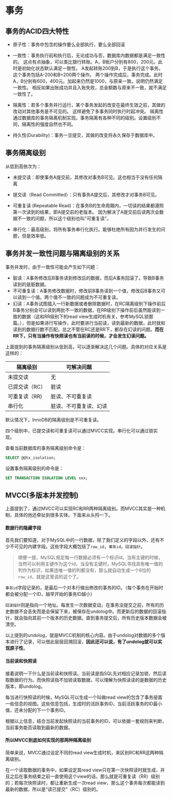 # 事务

## 事务的ACID四大特性
- 原子性：事务中包含的操作要么全部执行，要么全部回滚

- 一致性：事务执行前和执行后，无论成功与否，数据库内数据都是满足一致性的。
这点有点抽象，可以类比银行转账。A，B账户分别有800，200元。此时是初始化状态默认满足一致性。
A发起转账200到B，于是执行这个事务。这个事务包括A-200和B+200两个操作。
两个操作完成后，事务完成。此时A，B分别有600，400元。加起来仍然是1000，与原来一致。说明仍然满足一致性。
相反如果出账成功并且入账失败，总金额数与原来不一致，就不满足一致性了。

- 隔离性：若多个事务并行运行，某个事务发起的改变在最终生效之前，其做的改动对其他事务是不可见的。
这样避免了多事务同时执行时起冲突。
隔离性通过数据库的事务隔离机制实现。事务隔离有各种不同的级别。设置级别不同，隔离性的强度自然也不同。

- 持久性(Durability)：事务一旦提交，其做的改变将永久保存于数据库中。

## 事务隔离级别
从低到高依次为：
- 未提交读：即使事务A提交前，其修改对事务B可见。这也相当于没有任何隔离

- 提交读（Read Committed）：只有事务A提交后，其修改才对事务B可见。

- 可重复读 (Repeatable Read)：在事务B的生命周期内，一切读的结果都遵照第一次读到的结果，即A提交前的老版本。
因为解决了A提交前后读两次会数据不一致的问题，所以这个级别也叫"可重复读"。

- 串行化：最高级别，将所有事务串行化执行。能够杜绝所有因为并行发生的问题，但是效率低。

## 事务并发一致性问题与隔离级别的关系
事务并发时，由于一致性可能会产生如下问题：
- 脏读：A事务修改后B事务读到修改后的数据，而后A事务回滚了。导致B事务读到的是脏数据。
- 不可重复读：A事务修改数据时，修改前B事务读到一个值，修改后B事务又可以读到一个值。两个值不一致的问题成为不可重复读。
- 幻读：A事务试图插入一行新数据或者删除数据时，在RC隔离级别下操作前后B事务分别会可以读到两批不一致的数据，在RR级别下操作前后虽然能读到一致的数据（这和RR级别下的read view生成时机有关，参考MySQL锁那篇。），但是如果进行写操作，此时要进行当前读，读到最新的数据，此时就和读到的数据行数不匹配。总之不管在RC还是RR下，都存在幻读的问题。**而在RR下，只有当操作有快照读也有当前读的时候，才会发生幻读问题。**

上面提到的事务隔离级别从低到高，可以逐渐解决这几个问题。具体的对应关系是这样的：

| 隔离级别       | 可解决问题             |
| -------------- | ---------------------- |
| 未提交读       | 无                     |
| 已提交读（RC） | 脏读                   |
| 可重复读（RR)  | 脏读、不可重复读       |
| 串行化         | 脏读、不可重复读、幻读 |

默认情况下，InnoDB的隔离级别是不可重复读。

四个级别中，已提交读和可重复读可以通过MVCC实现。串行化可以通过锁实现。

查看当前数据库的事务隔离级别命令是：
```sql
SELECT @@tx_isolation;
```
设置事务隔离级别的命令是：
```sql
SET TRANSACTION ISOLATION LEVEL xxx;
```

## MVCC(多版本并发控制)
上面提到了，通过MVCC可以实现RC和RR两种隔离级别。而MVCC其实是一种机制，具体的他还牵扯到很多实体。下面来从头捋一下。

#### 数据行的隐藏字段

首先我们要知道，对于MySQL中的一行数据，除了我们定义的字段以外，还有不少不可见的内建字段。这些字段大概包括了`row_id`，`事务id`，`回滚指针`。

> 顺便一提，MySQL规定每一行数据必须有一个标识id。当有主键的时候，当然可以利用主键作为这个id，当没有主键时，MySQL寻找具有唯一值的列作为标识，如果连唯一值的列都没有，那么就自动生成一个6位的`row_id`，就是这里说的这个了。

`事务id`字段记录的，是最后一个对本行做出修改的事务的ID。（每个事务在开始时都会被分配一个ID，越早开始的事务ID越小）

`回滚指针`则是指向一个地址。每发生一次数据变动，在事务没提交之前，所有的历史数据不会丢失而是会保留下来，被保存在undolog中。而更新后的数据的回滚指针，就会指向其前一个版本的历史数据。直到事务提交后，所有历史版本数据会被清空。

以上提到的undolog，就是MVCC机制的核心内容。由于undolog对数据的多个版本进行了记录，可以借此层层回溯回滚，**因此还可以说，有了undolog就可以实现原子性**。

#### 当前读和快照读

接着说明一下什么是当前读和快照读。当前读是指SQL先对相应记录加锁，然后读取数据的行为。而快照读指不加锁读取数据，可以理解为快照读读的是数据的历史版本，即undolog。

每当进行快照读的时候，MySQL可以生成一个叫做read view的包含了事务层面一些信息的视图。这些信息包括，生成时的活跃事务ID，当前活跃事务的ID最小值，还未分配的下一个事务ID。

根据以上信息，结合当前发起快照读的当前事务的ID，可以依据一套规则来判断，当前事务能否读取到最新的数据。

#### 所以MVCC到底如何实现的那两种隔离级别

简单来说，MVCC通过设定不同的read view生成时机，来区别RC和RR这两种隔离级别。

在一个读取数据的事务中，如果设定其read view只在第一次快照读时就生成，并且之后在事务结束之前一直使用这个view的话，那么就是可重复读（RR）级别的；若每次快照读时，都让重新生成一次read view，那么这个事务每次都能读到最新的数据，所以是“读已提交”（RC）级别的。



